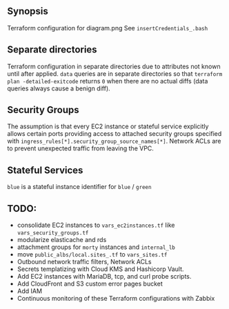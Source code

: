 ## Synopsis
Terraform configuration for diagram.png
See `insertCredentials_.bash`

## Separate directories
Terraform configuration in separate directories due to attributes not known until after applied. `data` queries are in separate directories so that `terraform plan -detailed-exitcode` returns `0` when there are no actual diffs (data queries always cause a benign diff).

## Security Groups
The assumption is that every EC2 instance or stateful service explicitly allows certain ports providing access to attached security groups specified with  `ingress_rules[*].security_group_source_names[*]`.
Network ACLs are to prevent unexpected traffic from leaving the VPC.


## Stateful Services
`blue` is a stateful instance identifier for `blue` / `green` 

## TODO:
- consolidate EC2 instances to `vars_ec2instances.tf` like `vars_security_groups.tf`
- modularize elasticache and rds
- attachment groups for `morty` instances and `internal_lb`
- move `public_albs/local.sites_.tf` to `vars_sites.tf`
- Outbound network traffic filters, Network ACLs
- Secrets templatizing with Cloud KMS and Hashicorp Vault.
- Add EC2 instances with MariaDB, tcp, and curl probe scripts.
- Add CloudFront and S3 custom error pages bucket
- Add IAM
- Continuous monitoring of these Terraform configurations with Zabbix
